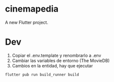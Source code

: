 # cinemapedia

A new Flutter project.


# Dev
1. Copiar el .env.template y renombrarlo a .env
2. Cambiar las variables de entorno (The MovieDB)
3. Cambios en la entidad, hay que ejecutar
```
flutter pub run build_runner build
```